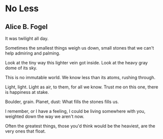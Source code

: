 # No Less
## Alice B. Fogel
It was twilight all day.

Sometimes the smallest things weigh us down,
small stones that we can't help
admiring and palming.

Look at the tiny way
this lighter vein got inside.
Look at the heavy gray dome of its sky.

This is no immutable world.
We know less than its atoms, rushing through.

Light, light. Light as air, to them,
for all we know. Trust me on this one,
there is happiness at stake.

Boulder, grain. Planet, dust:
What fills the stones fills us.

I remember, or I have a feeling,
I could be living somewhere with you,
weighted down the way we aren't now.

Often the greatest things,
those you'd think would be the heaviest,
are the very ones that float.